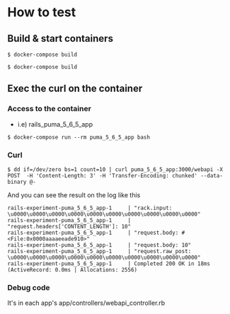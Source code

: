 # How to test


## Build & start containers

```
$ docker-compose build
```

```
$ docker-compose build
```

## Exec the curl on the container


### Access to the container

* i.e) rails_puma_5_6_5_app

```
$ docker-compose run --rm puma_5_6_5_app bash
```

### Curl

```
$ dd if=/dev/zero bs=1 count=10 | curl puma_5_6_5_app:3000/webapi -X POST  -H 'Content-Length: 3' -H 'Transfer-Encoding: chunked' --data-binary @-
```

And you can see the result on the log like this

```
rails-experiment-puma_5_6_5_app-1     | "rack.input: \u0000\u0000\u0000\u0000\u0000\u0000\u0000\u0000\u0000\u0000"
rails-experiment-puma_5_6_5_app-1     | "request.headers['CONTENT_LENGTH']: 10"
rails-experiment-puma_5_6_5_app-1     | "request.body: #<File:0x0000aaaaeeade910>"
rails-experiment-puma_5_6_5_app-1     | "request.body: 10"
rails-experiment-puma_5_6_5_app-1     | "request.raw_post: \u0000\u0000\u0000\u0000\u0000\u0000\u0000\u0000\u0000\u0000"
rails-experiment-puma_5_6_5_app-1     | Completed 200 OK in 18ms (ActiveRecord: 0.0ms | Allocations: 2556)
```


### Debug code
It's in each app's app/controllers/webapi_controller.rb
